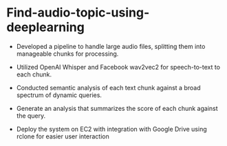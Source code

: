 # Find-audio-topic-using-deeplearning

- Developed a pipeline to handle large audio files, splitting them into manageable chunks for processing.
  
- Utilized OpenAI Whisper and Facebook wav2vec2 for speech-to-text to each chunk.
  
- Conducted semantic analysis of each text chunk against a broad spectrum of dynamic queries.
  
- Generate an analysis that summarizes the score of each chunk against the query.
  
- Deploy the system on EC2 with integration with Google Drive using rclone for easier user interaction
